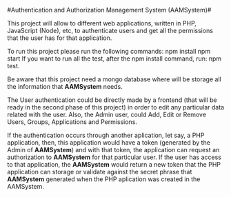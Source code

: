 #Authentication and Authorization Management System (AAMSystem)#

This project will allow to different web applications, written in PHP, JavaScript (Node), etc, to authenticate users and get all the permissions that the user has for that application.

To run this project please run the following commands: 
	npm install
    npm start
If you want to run all the test, after the npm install command, run: npm test.

Be aware that this project need a mongo database where will be storage all the information that **AAMSystem** needs.

The User authentication could be directly made by a frontend (that will be ready in the second phase of this project) in order to edit any particular data related with the user. Also, the Admin user, could Add, Edit or Remove Users, Groups, Applications and Permissions.

If the authentication occurs through another aplication, let say, a PHP application, then, this application would have a token (generated by the Admin of **AAMSystem**) and with that token, the application can request an authorization to **AAMSystem** for that particular user. If the user has access to that application, the **AAMSystem** would return a new token that the PHP application can storage or validate against the secret  phrase that **AAMSystem** generated when the PHP aplication was created in the AAMSystem.

